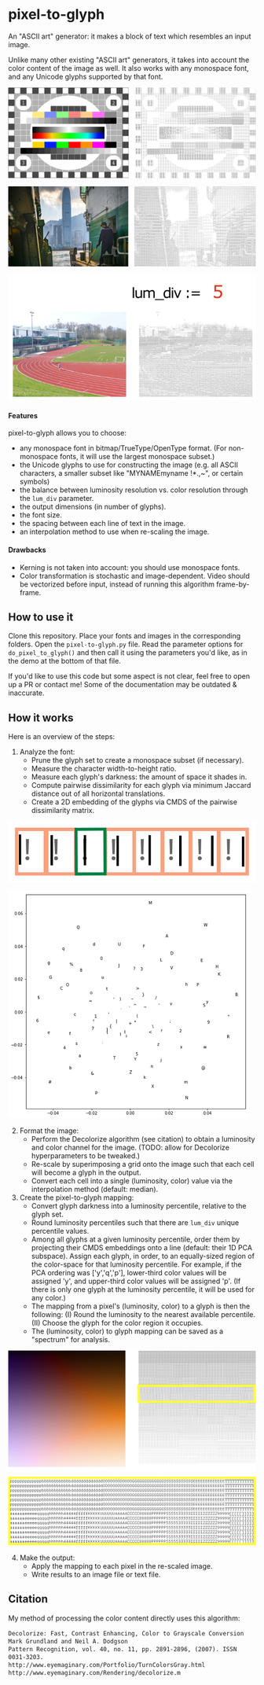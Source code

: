 # pixel-to-glyph

An "ASCII art" generator: it makes a block of text which resembles an input image.

Unlike many other existing "ASCII art" generators, it takes into account the color content of the image as well. It also works with any monospace font, and any Unicode glyphs supported by that font.

![Figure 1: Demonstration on a test image.](README_figs/fig1.png)

![Figure 2: Demonstration of font and glyph set choices](README_figs/fig2.png)

![Figure 3: Comparison of `lum_div` setting choices](README_figs/fig3.gif)

#### Features
pixel-to-glyph allows you to choose:
* any monospace font in bitmap/TrueType/OpenType format. (For non-monospace fonts, it will use the largest monospace subset.)
* the Unicode glyphs to use for constructing the image (e.g. all ASCII characters, a smaller subset like "MYNAMEmyname !\*.,\~", or certain symbols)
* the balance between luminosity resolution vs. color resolution through the `lum_div` parameter.
* the output dimensions (in number of glyphs).
* the font size.
* the spacing between each line of text in the image.
* an interpolation method to use when re-scaling the image.

#### Drawbacks
* Kerning is not taken into account: you should use monospace fonts.
* Color transformation is stochastic and image-dependent. Video should be vectorized before input, instead of running this algorithm frame-by-frame.

## How to use it

Clone this repository. Place your fonts and images in the corresponding folders. Open the `pixel-to-glyph.py` file. Read the parameter options for `do_pixel_to_glyph()` and then call it using the parameters you'd like, as in the demo at the bottom of that file.

If you'd like to use this code but some aspect is not clear, feel free to open up a PR or contact me! Some of the documentation may be outdated & inaccurate.

## How it works

Here is an overview of the steps:

1. Analyze the font:
	* Prune the glyph set to create a monospace subset (if necessary).
	* Measure the character width-to-height ratio.
	* Measure each glyph's darkness: the amount of space it shades in.
	* Compute pairwise dissimilarity for each glyph via minimum Jaccard distance out of all horizontal translations.
	* Create a 2D embedding of the glyphs via CMDS of the pairwise dissimilarity matrix.

![Figure 4: Finding the pairwise dissimilarity for "!" and "|"](README_figs/fig4.png)

![Figure 5: Example CMDS embedding](README_figs/fig5.png)

2. Format the image:
	* Perform the Decolorize algorithm (see citation) to obtain a luminosity and color channel for the image. (TODO: allow for Decolorize hyperparameters to be tweaked.)
	* Re-scale by superimposing a grid onto the image such that each cell will become a glyph in the output.
	* Convert each cell into a single (luminosity, color) value via the interpolation method (default: median).
3. Create the pixel-to-glyph mapping:
	* Convert glyph darkness into a luminosity percentile, relative to the glyph set.
	* Round luminosity percentiles such that there are `lum_div` unique percentile values.
	* Among all glyphs at a given luminosity percentile, order them by projecting their CMDS embeddings onto a line (default: their 1D PCA subspace). Assign each glyph, in order, to an equally-sized region of the color-space for that luminosity percentile. For example, if the PCA ordering was ['y','q','p'], lower-third color values will be assigned 'y', and upper-third color values will be assigned 'p'. (If there is only one glyph at the luminosity percentile, it will be used for any color.)
	* The mapping from a pixel's (luminosity, color) to a glyph is then the following: (I) Round the luminosity to the nearest available percentile. (II) Choose the glyph for the color region it occupies.
    * The (luminosity, color) to glyph mapping can be saved as a "spectrum" for analysis.

![Figure 6: Spectrum of (luminosity, color) to glyph mapping.](README_figs/fig6.png)

4. Make the output:
	* Apply the mapping to each pixel in the re-scaled image.
	* Write results to an image file or text file.

## Citation

My method of processing the color content directly uses this algorithm:

	Decolorize: Fast, Contrast Enhancing, Color to Grayscale Conversion   
	Mark Grundland and Neil A. Dodgson   
	Pattern Recognition, vol. 40, no. 11, pp. 2891-2896, (2007). ISSN 0031-3203.   
	http://www.eyemaginary.com/Portfolio/TurnColorsGray.html   
	http://www.eyemaginary.com/Rendering/decolorize.m   
